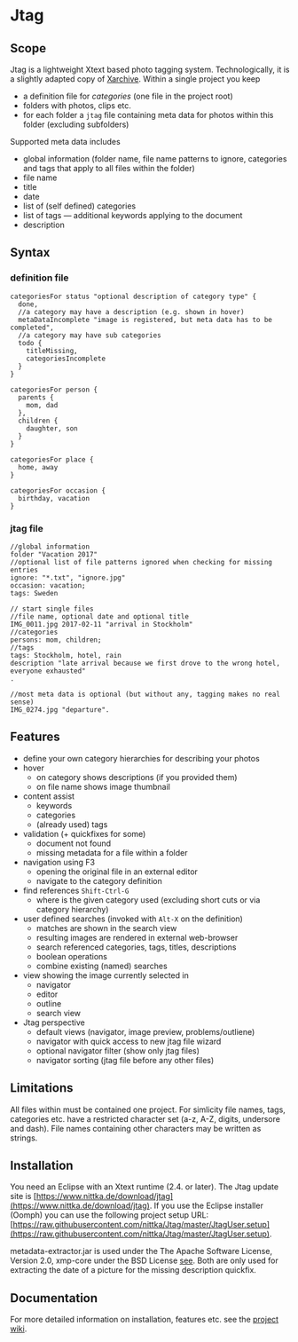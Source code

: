 # Jtag

## Scope

Jtag is a lightweight Xtext based photo tagging system. Technologically, it is a slightly adapted copy of [Xarchive](https://github.com/nittka/Xarchive). Within a single project you keep 
* a definition file for _categories_ (one file in the project root)
* folders with photos, clips etc. 
* for each folder a `jtag` file containing meta data for photos within this folder (excluding subfolders)

Supported meta data includes
* global information (folder name, file name patterns to ignore, categories and tags that apply to all files within the folder)
* file name
* title
* date
* list of (self defined) categories
* list of tags — additional keywords applying to the document
* description

## Syntax

### definition file

```
categoriesFor status "optional description of category type" {
  done,
  //a category may have a description (e.g. shown in hover)
  metaDataIncomplete "image is registered, but meta data has to be completed",
  //a category may have sub categories
  todo {
    titleMissing,
    categoriesIncomplete
  }
}

categoriesFor person {
  parents {
    mom, dad
  },
  children {
    daughter, son
  }
}

categoriesFor place {
  home, away
}

categoriesFor occasion {
  birthday, vacation
}
```

### jtag file

```
//global information
folder "Vacation 2017"
//optional list of file patterns ignored when checking for missing entries
ignore: "*.txt", "ignore.jpg"
occasion: vacation;
tags: Sweden

// start single files
//file name, optional date and optional title
IMG_0011.jpg 2017-02-11 "arrival in Stockholm"
//categories
persons: mom, children;
//tags
tags: Stockholm, hotel, rain
description "late arrival because we first drove to the wrong hotel, everyone exhausted"
.

//most meta data is optional (but without any, tagging makes no real sense)
IMG_0274.jpg "departure".
```

## Features

* define your own category hierarchies for describing your photos
* hover
  * on category shows descriptions (if you provided them)
  * on file name shows image thumbnail
* content assist
  * keywords
  * categories
  * (already used) tags
* validation (+ quickfixes for some)
  * document not found
  * missing metadata for a file within a folder
* navigation using F3
  * opening the original file in an external editor
  * navigate to the category definition
* find references `Shift-Ctrl-G`
  * where is the given category used (excluding short cuts or via category hierarchy)
* user defined searches (invoked with `Alt-X` on the definition)
  * matches are shown in the search view
  * resulting images are rendered in external web-browser
  * search referenced categories, tags, titles, descriptions
  * boolean operations
  * combine existing (named) searches
* view showing the image currently selected in
  * navigator
  * editor
  * outline
  * search view
* Jtag perspective
  * default views (navigator, image preview, problems/outliene)
  * navigator with quick access to new jtag file wizard
  * optional navigator filter (show only jtag files)
  * navigator sorting (jtag file before any other files)

## Limitations

All files within must be contained one project.
For simlicity file names, tags, categories etc. have a restricted character set (a-z, A-Z, digits, undersore and dash). File names containing other characters may be written as strings.

## Installation

You need an Eclipse with an Xtext runtime (2.4. or later).
The Jtag update site is [https://www.nittka.de/download/jtag](https://www.nittka.de/download/jtag).
If you use the Eclipse installer (Oomph) you can use the following project setup URL: [https://raw.githubusercontent.com/nittka/Jtag/master/JtagUser.setup](https://raw.githubusercontent.com/nittka/Jtag/master/JtagUser.setup).

metadata-extractor.jar is used under the The Apache Software License, Version 2.0, xmp-core under the BSD License [see](https://www.adobe.com/devnet/xmp/library/eula-xmp-library-java.html).
Both are only used for extracting the date of a picture for the missing description quickfix.

## Documentation

For more detailed information on installation, features etc. see the [project wiki](https://github.com/nittka/Jtag/wiki).